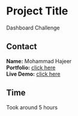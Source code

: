 # Project Title

Dashboard Challenge

## Contact

**Name:** Mohammad Hajeer  
**Portfolio:** [click here](https://mohammadhajeer.github.io/Portfolio/)  
**Live Demo:** [click here](https://mohammadhajeer.github.io/dashboard-htm-css/)

## Time

Took around 5 hours
